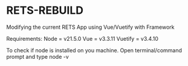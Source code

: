 # RETS-REBUILD
Modifying the current RETS App using Vue/Vuetify with Framework

Requirements:
Node = v21.5.0
Vue = v3.3.11
Vuetify = v3.4.10


To check if node is installed on you machine. Open terminal/command prompt and type node -v
